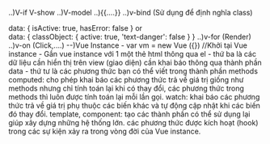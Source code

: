 ..)V-if V-show
..)V-model
..){{....}}
..)v-bind (Sử dụng để định nghĩa class)
<div v-bind:class="{ active: isActive }"></div>
data: {
  isActive: true,
  hasError: false
}
or <div v-bind:class="classObject"></div>
data: {
  classObject: {
    active: true,
    'text-danger': false
  }
}
..)v-for (Render)
..)v-on (Click,....)
--)Vue Instance
- var vm = new Vue ({})  //Khởi tại Vue instance
- Gắn vue instance với 1 một thẻ html thông qua el
- thứ ba là các dữ liệu cần hiển thị trên view (giao diện) cần khai báo thông qua thành phần data
- thứ tư là các phương thức bạn có thể viết trong thành phần methods
computed: cho phép khai báo các phương thức trả về giá trị giống như methods nhưng chỉ tính toán lại khi có thay đổi, các phương thức trong methods thì luôn được tính toán lại mỗi lần gọi.
watch: khai báo các phương thức trả về giá trị phụ thuộc các biến khác và tự động cập nhật khi các biến đó thay đổi.
template, component: tạo các thành phần có thể sử dụng lại giúp xây dựng những hệ thống lớn.
các phương thức được kích hoạt (hook) trong các sự kiện xảy ra trong vòng đời của Vue instance.